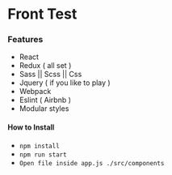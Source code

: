 # Front Test

### Features

- React
- Redux ( all set )
- Sass || Scss || Css
- Jquery ( if you like to play )
- Webpack
- Eslint ( Airbnb )
- Modular styles

#### How to Install

- `npm install`
- `npm run start`
- `Open file inside app.js ./src/components`
